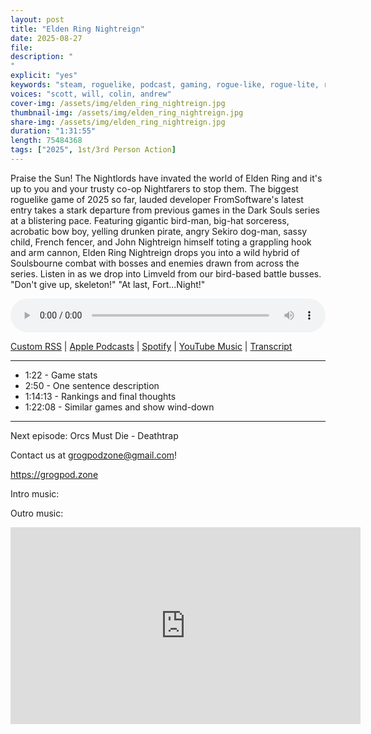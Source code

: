 ```yaml
---
layout: post
title: "Elden Ring Nightreign"
date: 2025-08-27
file: 
description: "
"
explicit: "yes" 
keywords: "steam, roguelike, podcast, gaming, rogue-like, rogue-lite, roguelite, elden ring, nightreign, dark souls, soulslike"
voices: "scott, will, colin, andrew"
cover-img: /assets/img/elden_ring_nightreign.jpg
thumbnail-img: /assets/img/elden_ring_nightreign.jpg
share-img: /assets/img/elden_ring_nightreign.jpg
duration: "1:31:55"
length: 75484368   
tags: ["2025", 1st/3rd Person Action]
---
```


Praise the Sun! The Nightlords have invated the world of Elden Ring and it's up to you and your trusty co-op Nightfarers to stop them. The biggest roguelike game of 2025 so far, lauded developer FromSoftware's latest entry takes a stark departure from previous games in the Dark Souls series at a blistering pace. Featuring gigantic bird-man, big-hat sorceress, acrobatic bow boy, yelling drunken pirate, angry Sekiro dog-man, sassy child, French fencer, and John Nightreign himself toting a grappling hook and arm cannon, Elden Ring Nightreign drops you into a wild hybrid of Soulsbourne combat with bosses and enemies drawn from across the series. Listen in as we drop into Limveld from our bird-based battle busses. "Don't give up, skeleton!" "At last, Fort...Night!"

<div class="container">
  <audio controls style="width: 100%;">
    <source src="">
  </audio>
</div>

[Custom RSS](https://grogpod.zone/feed.xml) | [Apple Podcasts](https://podcasts.apple.com/us/podcast/vellum/id1650474911?i=1000715392460) | [Spotify](https://open.spotify.com/episode/3XD6pmAuD2b4k1xpxrmg11) | [YouTube Music](https://music.youtube.com/playlist?list=PL-ShOmyMvd4jYFChE6tgj0JYG8RKK4xe0) | [Transcript](https://github.com/ScottBurger/going_rogue_podcast/blob/master/docs/transcripts/vellum.txt)

---
* 1:22 - Game stats
* 2:50 - One sentence description
* 1:14:13 - Rankings and final thoughts
* 1:22:08 - Similar games and show wind-down
  
---

Next episode: Orcs Must Die - Deathtrap

Contact us at grogpodzone@gmail.com!

https://grogpod.zone

Intro music: 

Outro music:  


<div class="embed-responsive embed-responsive-16by9">
<iframe width="560" height="315" src="https://www.youtube.com/embed/xxxxxxx" title="YouTube video player" frameborder="0" allow="accelerometer; autoplay; clipboard-write; encrypted-media; gyroscope; picture-in-picture" allowfullscreen></iframe>
</div>
